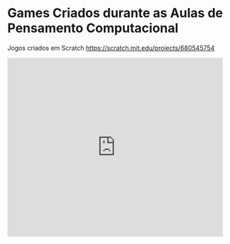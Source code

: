 # Games Criados durante as Aulas de Pensamento Computacional
Jogos criados em Scratch
https://scratch.mit.edu/projects/680545754
<iframe src="https://scratch.mit.edu/projects/680545754/embed" allowtransparency="true" width="485" height="402" frameborder="0" scrolling="no" allowfullscreen></iframe>
